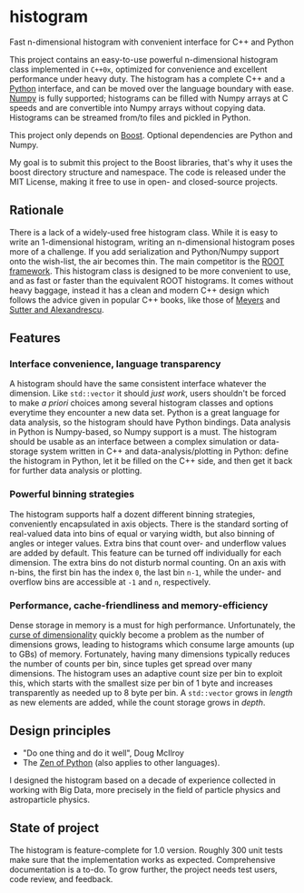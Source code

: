 # histogram
Fast n-dimensional histogram with convenient interface for C++ and Python

This project contains an easy-to-use powerful n-dimensional histogram class implemented in `C++0x`, optimized for convenience and excellent performance under heavy duty. The histogram has a complete C++ and a [Python](http://www.python.org) interface, and can be moved over the language boundary with ease. [Numpy](http://www.numpy.org) is fully supported; histograms can be filled with Numpy arrays at C speeds and are convertible into Numpy arrays without copying data. Histograms can be streamed from/to files and pickled in Python.

This project only depends on [Boost](http://www.boost.org). Optional dependencies are Python and Numpy.

My goal is to submit this project to the Boost libraries, that's why it uses the boost directory structure and namespace. The code is released under the MIT License, making it free to use in open- and closed-source projects.

## Rationale

There is a lack of a widely-used free histogram class. While it is easy to write an 1-dimensional histogram, writing an n-dimensional histogram poses more of a challenge. If you add serialization and Python/Numpy support onto the wish-list, the air becomes thin. The main competitor is the [ROOT framework](https://root.cern.ch). This histogram class is designed to be more convenient to use, and as fast or faster than the equivalent ROOT histograms. It comes without heavy baggage, instead it has a clean and modern C++ design which follows the advice given in popular C++ books, like those of [Meyers](http://www.aristeia.com/books.html) and [Sutter and Alexandrescu](http://www.gotw.ca/publications/c++cs.htm).

## Features

### Interface convenience, language transparency
A histogram should have the same consistent interface whatever the dimension. Like `std::vector` it should *just work*, users shouldn't be forced to make *a priori* choices among several histogram classes and options everytime they encounter a new data set. Python is a great language for data analysis, so the histogram should have Python bindings. Data analysis in Python is Numpy-based, so Numpy support is a must. The histogram should be usable as an interface between a complex simulation or data-storage system written in C++ and data-analysis/plotting in Python: define the histogram in Python, let it be filled on the C++ side, and then get it back for further data analysis or plotting. 

### Powerful binning strategies
The histogram supports half a dozent different binning strategies, conveniently encapsulated in axis objects. There is the standard sorting of real-valued data into bins of equal or varying width, but also binning of angles or integer values. Extra bins that count over- and underflow values are added by default. This feature can be turned off individually for each dimension. The extra bins do not disturb normal counting. On an axis with n-bins, the first bin has the index `0`, the last bin `n-1`, while the under- and overflow bins are accessible at `-1` and `n`, respectively.

### Performance, cache-friendliness and memory-efficiency
Dense storage in memory is a must for high performance. Unfortunately, the [curse of dimensionality](https://en.wikipedia.org/wiki/Curse_of_dimensionality) quickly become a problem as the number of dimensions grows, leading to histograms which consume large amounts (up to GBs) of memory. Fortunately, having many dimensions typically reduces the number of counts per bin, since tuples get spread over many dimensions. The histogram uses an adaptive count size per bin to exploit this, which starts with the smallest size per bin of 1 byte and increases transparently as needed up to 8 byte per bin. A `std::vector` grows in *length* as new elements are added, while the count storage grows in *depth*.

## Design principles

* "Do one thing and do it well", Doug McIlroy
* The [Zen of Python](https://www.python.org/dev/peps/pep-0020) (also applies to other languages).

I designed the histogram based on a decade of experience collected in working with Big Data, more precisely in the field of particle physics and astroparticle physics.

## State of project

The histogram is feature-complete for 1.0 version. Roughly 300 unit tests make sure that the implementation works as expected. Comprehensive documentation is a to-do. To grow further, the project needs test users, code review, and feedback.
